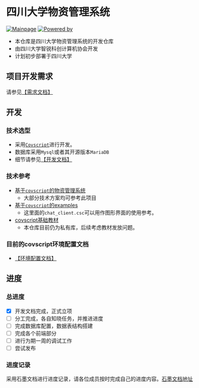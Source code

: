 # 四川大学物资管理系统
[![Mainpage](https://img.shields.io/badge/主页-SCU_Property_Manager-orange)](https://github.com/scu-covariant/scu-PM)
[![Powered by](https://img.shields.io/badge/开发-四川大学智锐科创计算机社团-blue)](https://github.com/scu-covariant/)

</div>

+ 本仓库是四川大学物资管理系统的开发仓库
+ 由四川大学智锐科创计算机协会开发
+ 计划初步部署于四川大学

## 项目开发需求
请参见[【需求文档】](Requirement.md)
## 开发 
### 技术选型
+ 采用[`Covscript`]()进行开发。
+ 数据库采用`Mysql`或者其开源版本`MariaDB`
+ 细节请参见[【开发文档】](docs/develop.md)
### 技术参考
+ [基于`covscript`的物资管理系统](https://github.com/chengdu-zhirui/property-manager)
  + 大部分技术方案均可参考此项目
+ [基于`covscript`的examples](https://github.com/covscript/covscript/blob/master/examples/)
  + 这里面的`chat_client.csc`可以用作图形界面的使用参考。
+ [covscript基础教材](https://github.com/chengdu-zhirui/Cov-teaching-material)
  + 本仓库目前仍为私有库，后续考虑教材发放问题。
### 目前的covscript环境配置文档
+ [【环境配置文档】](docs/HowToCov.md)
## 进度
### 总进度
- [x] 开发文档完成，正式立项
- [ ] 分工完成，各自知晓任务，并推进进度
- [ ] 完成数据库配置，数据表结构搭建
- [ ] 完成各个前端部分
- [ ] 进行为期一周的调试工作
- [ ] 尝试发布
### 进度记录
采用石墨文档进行进度记录，请各位成员按时完成自己的进度内容。[石墨文档地址](https://shimo.im/docs/vVAXV24x9ntb4Eqm)